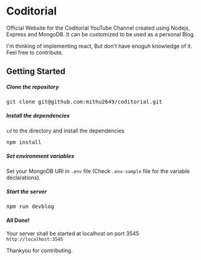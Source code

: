 # Coditorial

Official Website for the Coditorial YouTube Channel created using Nodejs, Express and MongoDB. It can be customized to be used as a personal Blog.

I'm thinking of implementing react, But don't have enoguh knowledge of it. Feel free to contribute.


## Getting Started

##### Clone the repository

<pre>git clone git@github.com:mithu2649/coditorial.git</pre>

##### Install the dependencies

<code>cd</code> to the directory and install the dependencies

<pre>npm install</pre>

##### Set environment variables

Set your MongoDB URI in <code>.env</code> file (Check <code>.env-sample</code> file for the variable declarations).

##### Start the server

<pre>npm run devblog</pre>

#### All Done!

Your server shall be started at localhost on port 3545
<code>http://localhost:3545</code>

Thankyou for contributing.
